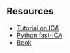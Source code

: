 



## Resources

- [Tutorial on ICA](https://arxiv.org/abs/1404.2986)
- [Python fast-ICA](https://github.com/Felix-Yan/FastICA/)
- [Book](https://www.cs.helsinki.fi/u/ahyvarin/papers/bookfinal_ICA.pdf)
